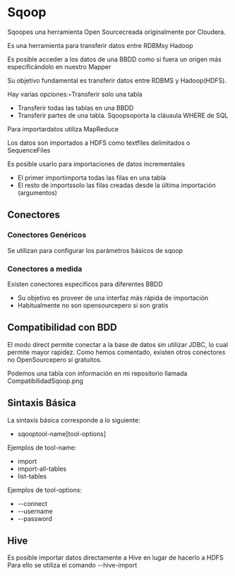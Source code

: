 # Sqoop

Sqoopes una herramienta Open Sourcecreada originalmente por Cloudera.

Es una herramienta para transferir datos entre RDBMsy Hadoop

Es posible acceder a los datos de una BBDD como si fuera un origen más especificándolo en nuestro Mapper

Su objetivo fundamental es transferir datos entre RDBMS y Hadoop(HDFS). 

Hay varias opciones:◦Transferir solo una tabla
- Transferir todas las tablas en una BBDD
- Transferir partes de una tabla. Sqoopsoporta la cláusula WHERE de SQL

Para importardatos utiliza MapReduce

Los datos son importados a HDFS como textfiles delimitados o SequenceFiles

Es posible usarlo para importaciones de datos incrementales
- El primer importimporta todas las filas en una tabla
- El resto de importssolo las filas creadas desde la última importación (argumentos)

## Conectores

### Conectores Genéricos

Se utilizan para configurar los parámetros básicos de sqoop

### Conectores a medida

Existen conectores específicos para diferentes BBDD
- Su objetivo es proveer de una interfaz más rápida de importación
- Habitualmente no son opensourcepero si son gratis

## Compatibilidad con BDD

El modo direct permite conectar a la base de datos sin utilizar JDBC, lo cual permite mayor rapidez.
Como hemos comentado, existen otros conectores no OpenSourcepero sí gratuitos. 

Podemos una tabla con información en mi repositorio llamada CompatibilidadSqoop.png

## Sintaxis Básica

La sintaxis básica corresponde a lo siguiente:
- sqooptool-name[tool-options]


Ejemplos de tool-name:
- import
- import-all-tables
- list-tables


Ejemplos de tool-options:
- --connect
- --username
- --password

## Hive

Es posible importar datos directamente a Hive en lugar de hacerlo a HDFS
Para ello se utiliza el comando --hive-import
